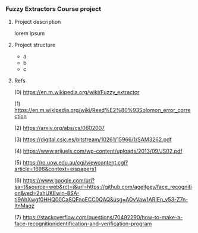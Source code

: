 ### Fuzzy Extractors Course project

1. Project description

   lorem ipsum
   

2. Project structure
   - a
   - b
   - c


3. Refs

    (0) https://en.m.wikipedia.org/wiki/Fuzzy_extractor

    (1) https://en.m.wikipedia.org/wiki/Reed%E2%80%93Solomon_error_correction
 
    (2) https://arxiv.org/abs/cs/0602007
    
    (3) https://digital.csic.es/bitstream/10261/15966/1/SAM3262.pdf
    
    (4) https://www.arijuels.com/wp-content/uploads/2013/09/JS02.pdf
    
    (5) https://ro.uow.edu.au/cgi/viewcontent.cgi?article=1698&context=eispapers1
    
    (6) https://www.google.com/url?sa=t&source=web&rct=j&url=https://github.com/ageitgey/face_recognition&ved=2ahUKEwin-8SA-tj9AhXwgf0HHQ00Ca8QFnoECC0QAQ&usg=AOvVaw1ARIEn_v53-Z7n-ItnMaqz
    
    (7) https://stackoverflow.com/questions/70492290/how-to-make-a-face-recognitionidentification-and-verification-program

